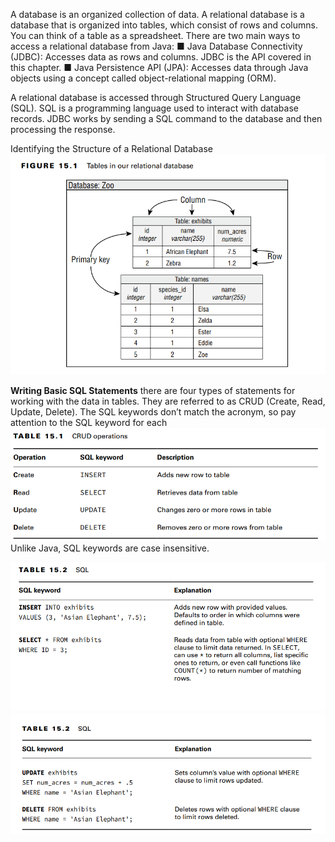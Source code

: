 A database is an organized collection of data.
A relational database is a database that is organized into tables, which consist of rows
and columns. You can think of a table as a spreadsheet. There are two main ways to access a
relational database from Java:
■ Java Database Connectivity (JDBC): Accesses data as rows and columns. JDBC is the
API covered in this chapter.
■ Java Persistence API (JPA): Accesses data through Java objects using a concept called
object-relational mapping (ORM). 

A relational database is accessed through Structured Query Language (SQL). SQL is a
programming language used to interact with database records. JDBC works by sending a
SQL command to the database and then processing the response.

Identifying the Structure of a Relational Database
![img.png](img.png)

**Writing Basic SQL Statements**
there are four types of statements for working with the data in tables. They are referred to as
CRUD (Create, Read, Update, Delete). The SQL keywords don’t match the acronym, so pay
attention to the SQL keyword for each ![img_1.png](img_1.png)Unlike Java, SQL keywords are case insensitive.

![img_2.png](img_2.png)
![img_3.png](img_3.png)